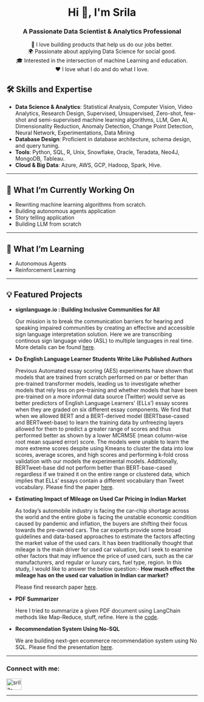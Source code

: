 <h1 align="center">Hi 👋, I'm Srila</h1>
<h3 align="center">A Passionate Data Scientist & Analytics Professional</h3>


<p align="center">
  🚀 I love building products that help us do our jobs better.<br>
  🌍 Passionate about applying Data Science for social good.<br>
  🎓 Interested in the intersection of machine Learning and education.<br>
  ❤️ I love what I do and do what I love.
</p>

## 🛠️ Skills and Expertise

- **Data Science & Analytics**: Statistical Analysis, Computer Vision, Video Analytics, Research Design, Supervised, Unsupervised, Zero-shot, few-shot and semi-supervised machine learning algorithms, LLM, Gen AI, Dimensionality Reduction, Anomaly Detection, Change Point Detection, Neural Network, Experimentations, Data Mining
- **Database Design**: Proficient in database architecture, schema design, and query tuning.
- **Tools**: Python, SQL, R, Unix, Snowflake, Oracle, Teradata, Neo4J, MongoDB, Tableau.
- **Cloud & Big Data**: Azure, AWS, GCP, Hadoop, Spark, Hive.

---

## 🧠 What I’m Currently Working On
- Rewriting machine learning algorithms from scratch.
- Building autonomous agents application
- Story telling application
- Building LLM from scratch

---

## 🌱 What I’m Learning
- Autonomous Agents
- Reinforcement Learning

---

## 💡 Featured Projects

- **signlanguage.io : Building Inclusive Communities for All**

  Our mission is to break the communication barriers for hearing and speaking impaired communities by creating an effective and accessible sign language interpretation solution. Here we are transcribing continous sign language video (ASL) to multiple languages in real time. More details can be found [here](https://www.ischool.berkeley.edu/projects/2023/signlanguageio).
  

- **Do English Language Learner Students Write Like Published Authors**

  Previous Automated essay scoring (AES) experiments have shown that models that are trained from scratch performed on par or better than pre-trained transformer models, leading us to investigate whether models that rely less on pre-training and whether models that have been pre-trained on a more informal data source (Twitter) would serve as better predictors of English Language Learners’ (ELLs’) essay scores when they are graded on six different essay components. We find that when we allowed BERT and a BERT-derived model (BERTbase-cased and BERTweet-base) to learn the training data by unfreezing layers allowed for them to predict a greater range of scores and thus performed better as shown by a lower MCRMSE (mean column-wise root mean squared error) score. The models were unable to learn the more extreme scores despite using Kmeans to cluster the data into low scores, average scores, and high scores and performing k-fold cross validation with our models the experimental models. Additionally, BERTweet-base did not perform better than BERT-base-cased regardless if we trained it on the entire range or clustered data, which implies that ELLs’ essays contain a different vocabulary than Tweet vocabulary.
Please find the paper [here](https://github.com/srilamaiti/srilamaiti.github.io/blob/main/assets/Do%20English%20Language%20Learner%20Students%20Write%20Like%20Published%20Authors.pdf).

- **Estimating Impact of Mileage on Used Car Pricing in Indian Market**

  As today’s automobile industry is facing the car-chip shortage across the world and the entire globe is facing the unstable economic condition caused by pandemic and inflation, the buyers are shifting their focus towards the pre-owned cars. The car experts provide some broad guidelines and data-based approaches to estimate the factors affecting the market value of the used cars. It has been traditionally thought that mileage is the main driver for used car valuation, but I seek to examine other factors that may influence the price of used cars, such as the car manufacturers, and regular or luxury cars, fuel type, region. In this study, I would like to answer the below question:-
**How much effect the mileage has on the used car valuation in Indian car market?**

  Please find research paper [here](https://github.com/srilamaiti/srilamaiti.github.io/blob/main/assets/Estimating%20Impact%20of%20Mileage%20on%20Used%20Car%20Pricing%20in%20Indian%20Market.pdf).
  
- **PDF Summarizer**

  Here I tried to summarize a given PDF document using LangChain methods like Map-Reduce, stuff, refine. Here is the [code](https://github.com/srilamaiti/srilamaiti.github.io/blob/main/pdf_summarizer/llm_langchain_read_from_pdf_and_summarize.ipynb).
  
- **Recommendation System Using No-SQL**

  We are building next-gen ecommerce recommendation system using No SQL. Please find the presentation [here](https://github.com/srilamaiti/srilamaiti.github.io/blob/main/assets/Next%20Gen%20e-Commerce%20with%20No-SQL.pdf).

---

<h3 align="left">Connect with me:</h3>
<p align="left">
<a href="https://linkedin.com/in/srila-maiti/" target="blank"><img align="center" src="https://raw.githubusercontent.com/rahuldkjain/github-profile-readme-generator/master/src/images/icons/Social/linked-in-alt.svg" alt="srila-maiti/" height="30" width="40" /></a>
</p>

---

